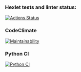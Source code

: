 ### Hexlet tests and linter status:
[![Actions Status](https://github.com/mamilla11/python-project-lvl2/workflows/hexlet-check/badge.svg)](https://github.com/mamilla11/python-project-lvl2/actions)

### CodeClimate
[![Maintainability](https://api.codeclimate.com/v1/badges/df6b7f526bfa42aba8ff/maintainability)](https://codeclimate.com/github/mamilla11/python-project-lvl2/maintainability)

### Python CI
[![Python CI](https://github.com/mamilla11/python-project-lvl2/actions/workflows/pythonci.yml/badge.svg)](https://github.com/mamilla11/python-project-lvl2/actions/workflows/pythonci.yml)